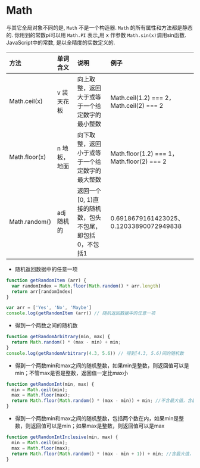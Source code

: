 # Math

与其它全局对象不同的是, `Math` 不是一个构造器.  `Math` 的所有属性和方法都是静态的. 你用到的常数pi可以用 `Math.PI` 表示,用 x 作参数 `Math.sin(x)`调用sin函数. JavaScript中的常数, 是以全精度的实数定义的.

方法 | 单词含义 | 说明 | 例子
:-- | :-- | :-- | :--
Math.ceil(x) | v 装天花板 |  向上取整，返回大于或等于一个给定数字的最小整数 | Math.ceil(1.2) === 2，Math.ceil(2) === 2
Math.floor(x) | n 地板，地面 |  向下取整，返回小于或等于一个给定数字的最大整数 | Math.floor(1.2) === 1，Math.floor(2) === 2
Math.random() | adj 随机的 |  返回一个[0, 1)直接的随机数，包头不包尾，即包括0，不包括1 | 0.6918679161423025、0.12033890072949838

- 随机返回数据中的任意一项

```js
function getRandomItem (arr) {
  var randomIndex = Math.floor(Math.random() * arr.length)
  return arr[randomIndex]
}

var arr = ['Yes', 'No', 'Maybe']
console.log(getRandomItem (arr)) // 随机返回数据中的任意一项
```

- 得到一个两数之间的随机数

```js
function getRandomArbitrary(min, max) {
  return Math.random() * (max - min) + min;
}
console.log(getRandomArbitrary(4.3, 5.6)) // 得到[4.3, 5.6)间的随机数
```

- 得到一个两数min和max之间的随机整数，如果min是整数，则返回值可以是min；不管max是否是整数，返回值一定比max小

```js
function getRandomInt(min, max) {
  min = Math.ceil(min);
  max = Math.floor(max);
  return Math.floor(Math.random() * (max - min)) + min; //不含最大值，含最小值
}
```

- 得到一个两数min和max之间的随机整数，包括两个数在内，如果min是整数，则返回值可以是min；如果max是整数，则返回值可以是max

```js
function getRandomIntInclusive(min, max) {
  min = Math.ceil(min);
  max = Math.floor(max);
  return Math.floor(Math.random() * (max - min + 1)) + min; //含最大值，含最小值
}
```
